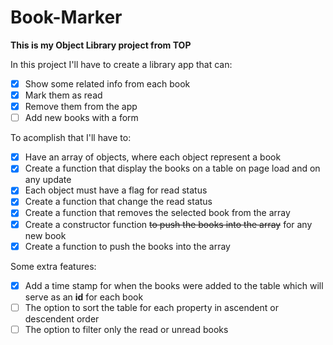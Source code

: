 # Book-Marker
**This is my Object Library project from TOP**

In this project I'll have to create a library app that can:

- [x] Show some related info from each book
- [x] Mark them as read 
- [x] Remove them from the app
- [ ] Add new books with a form

To acomplish that I'll have to:

- [x] Have an array of objects, where each object represent a book
- [x] Create a function that display the books on a table on page load and on any update
- [x] Each object must have a flag for read status
- [x] Create a function that change the read status
- [x] Create a function that removes the selected book from the array
- [x] Create a constructor function ~~to push the books into the array~~ for any new book
- [x] Create a function to push the books into the array

Some extra features:

- [x] Add a time stamp for when the books were added to the table which will serve as an **id** for each book
- [ ] The option to sort the table for each property in ascendent or descendent order
- [ ] The option to filter only the read or unread books
